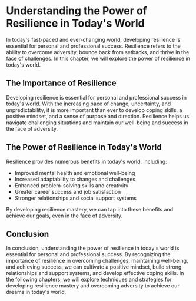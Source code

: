 Understanding the Power of Resilience in Today's World
===============================================================================

In today's fast-paced and ever-changing world, developing resilience is essential for personal and professional success. Resilience refers to the ability to overcome adversity, bounce back from setbacks, and thrive in the face of challenges. In this chapter, we will explore the power of resilience in today's world.

The Importance of Resilience
----------------------------

Developing resilience is essential for personal and professional success in today's world. With the increasing pace of change, uncertainty, and unpredictability, it is more important than ever to develop coping skills, a positive mindset, and a sense of purpose and direction. Resilience helps us navigate challenging situations and maintain our well-being and success in the face of adversity.

The Power of Resilience in Today's World
----------------------------------------

Resilience provides numerous benefits in today's world, including:

* Improved mental health and emotional well-being
* Increased adaptability to changes and challenges
* Enhanced problem-solving skills and creativity
* Greater career success and job satisfaction
* Stronger relationships and social support systems

By developing resilience mastery, we can tap into these benefits and achieve our goals, even in the face of adversity.

Conclusion
----------

In conclusion, understanding the power of resilience in today's world is essential for personal and professional success. By recognizing the importance of resilience in overcoming challenges, maintaining well-being, and achieving success, we can cultivate a positive mindset, build strong relationships and support systems, and develop effective coping skills. In the following chapters, we will explore techniques and strategies for developing resilience mastery and overcoming adversity to achieve our dreams in today's world.
